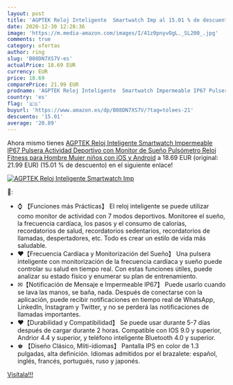 ```yaml
---
layout: post
title: 'AGPTEK Reloj Inteligente  Smartwatch Imp al 15.01 % de descuento'
date: 2020-12-30 12:28:36
image: 'https://m.media-amazon.com/images/I/41z0pnyvOgL._SL200_.jpg'
comments: true
category: ofertas
author: ring
slug: 'B08DN7XS7V-es'
actualPrice: 18.69 EUR
currency: EUR
price: 18.69
comparePrice: 21.99 EUR
prodname: 'AGPTEK Reloj Inteligente  Smartwatch Impermeable IP67 Pulsera Actividad Deportivo con Monitor de Sueño  Pulsómetro  Reloj Fitness para Hombre Mujer niños con iOS y Android'
country: 'es'
flag: '🇪🇸'
buyurl: 'https://www.amazon.es/dp/B08DN7XS7V/?tag=tolees-21'
descuento: '15.01'
average: '20.89'
---
```


Ahora mismo tienes [AGPTEK Reloj Inteligente  Smartwatch Impermeable IP67 Pulsera Actividad Deportivo con Monitor de Sueño  Pulsómetro  Reloj Fitness para Hombre Mujer niños con iOS y Android](https://www.amazon.es/dp/B08DN7XS7V/?tag=tolees-21) a 18.69 EUR (original: 21.99 EUR) (15.01 %  de descuento) en el siguiente enlace!

[![AGPTEK Reloj Inteligente  Smartwatch Imp](https://m.media-amazon.com/images/I/41z0pnyvOgL._SL200_.jpg)](https://www.amazon.es/dp/B08DN7XS7V/?tag=tolees-21)

🔎:

- ⌚ 【Funciones más Prácticas】 El reloj inteligente se puede utilizar como monitor de actividad con 7 modos deportivos. Monitoree el sueño, la frecuencia cardíaca, los pasos y el consumo de calorías, recordatorios de salud, recordatorios sedentarios, recordatorios de llamadas, despertadores, etc. Todo es crear un estilo de vida más saludable.
- ♥【Frecuencia Cardíaca y Monitorización del Sueño】 Una pulsera inteligente con monitorización de la frecuencia cardíaca y sueño puede controlar su salud en tiempo real. Con estas funciones útiles, puede analizar su estado físico y enumerar su plan de entrenamiento.
- ✉【Notificación de Mensaje e Impermeable IP67】 Puede usarlo cuando se lava las manos, se baña, nada. Después de conectarse con la aplicación, puede recibir notificaciones en tiempo real de WhatsApp, LinkedIn, Instagram y Twitter, y no se perderá las notificaciones de llamadas importantes.
- ♥【Durabilidad y Compatibilidad】 Se puede usar durante 5-7 días después de cargar durante 2 horas. Compatible con IOS 9.0 y superior, Andrior 4.4 y superior, y teléfono inteligente Bluetooth 4.0 y superior.
- ♚ 【Diseño Clásico, Mliti-idiomas】 Pantalla IPS en color de 1.3 pulgadas, alta definición. Idiomas admitidos por el brazalete: español, inglés, francés, portugués, ruso y japonés.

[Visítala!!!](https://www.amazon.es/dp/B08DN7XS7V/?tag=tolees-21)
